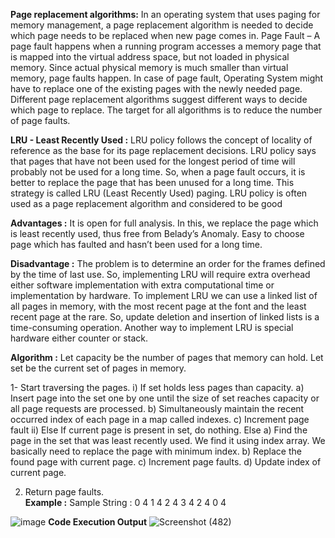 **Page replacement algorithms:**
In an operating system that uses paging for memory management, a page replacement algorithm is needed to decide which page needs to be replaced when new page comes in. 
Page Fault – A page fault happens when a running program accesses a memory page that is mapped into the virtual address space, but not loaded in physical memory.
Since actual physical memory is much smaller than virtual memory, page faults happen. In case of page fault, Operating System might have to replace one of the existing pages with the newly needed page. Different page replacement algorithms suggest different ways to decide which page to replace. The target for all algorithms is to reduce the number of page faults.

**LRU - Least Recently Used :**
LRU policy follows the concept of locality of reference as the base for its page replacement decisions.
LRU policy says that pages that have not been used for the longest period of time will probably not be used for a long time.
So, when a page fault occurs, it is better to replace the page that has been unused for a long time. This strategy is called LRU (Least Recently Used) paging.
LRU policy is often used as a page replacement algorithm and considered to be good

**Advantages :**
It is open for full analysis.
In this, we replace the page which is least recently used, thus free from Belady’s Anomaly.
Easy to choose page which has faulted and hasn’t been used for a long time.

**Disadvantage :**
The problem is to determine an order for the frames defined by the time of last use.
So, implementing LRU will require extra overhead either software implementation with extra computational time or implementation by hardware.
To implement LRU we can use a linked list of all pages in memory, with the most recent page at the font and the least recent page at the rare. So, update deletion and insertion of linked lists is a time-consuming operation.
Another way to implement LRU is special hardware either counter or stack.

**Algorithm :**
Let capacity be the number of pages that
memory can hold.  Let set be the current
set of pages in memory.

1- Start traversing the pages.
 i) If set holds less pages than capacity.
   a) Insert page into the set one by one until 
      the size  of set reaches capacity or all
      page requests are processed.
   b) Simultaneously maintain the recent occurred
      index of each page in a map called indexes.
   c) Increment page fault
 ii) Else 
   If current page is present in set, do nothing.
   Else 
     a) Find the page in the set that was least 
     recently used. We find it using index array.
     We basically need to replace the page with
     minimum index.
     b) Replace the found page with current page.
     c) Increment page faults.
     d) Update index of current page.

2. Return page faults.       
**Example :**
Sample String : 0 4 1 4 2 4 3 4 2 4 0 4

![image](https://user-images.githubusercontent.com/66406542/147122439-e490b232-76d8-4dc7-91af-df0fe3278c80.png)
**Code Execution Output**
![Screenshot (482)](https://user-images.githubusercontent.com/66406542/147123198-29b5fa37-b1d9-4bde-bd9b-815a20de987f.png)
